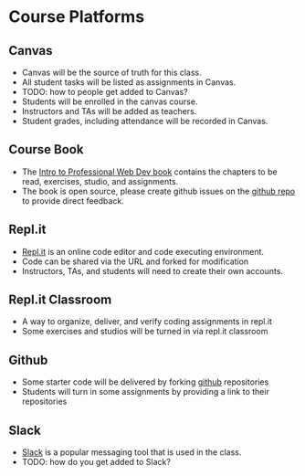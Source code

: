 # Course Platforms

## Canvas
* Canvas will be the source of truth for this class.
* All student tasks will be listed as assignments in Canvas.
* TODO: how to people get added to Canvas?
* Students will be enrolled in the canvas course.
* Instructors and TAs will be added as teachers.
* Student grades, including attendance will be recorded in Canvas.

## Course Book
* The [Intro to Professional Web Dev book](https://education.launchcode.org/intro-to-professional-web-dev/) contains the chapters to be read, exercises, studio, and assignments.
* The book is open source, please create github issues on the [github repo](https://github.com/LaunchCodeEducation/intro-to-professional-web-dev/issues) to provide direct feedback.

## Repl.it
* [Repl.it](https://repl.it/repls) is an online code editor and code executing environment.
* Code can be shared via the URL and forked for modification
* Instructors, TAs, and students will need to create their own accounts.

## Repl.it Classroom
* A way to organize, deliver, and verify coding assignments in repl.it
* Some exercises and studios will be turned in via repl.it classroom

## Github
* Some starter code will be delivered by forking [github](https://github.com/) repositories
* Students will turn in some assignments by providing a link to their repositories
 
## Slack
* [Slack](https://slack.com) is a popular messaging tool that is used in the class.
* TODO: how do you get added to Slack?